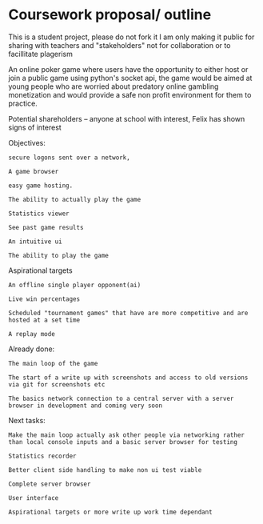 # Coursework proposal/ outline
This is a student project, please do not fork it I am only making it public for sharing with teachers and "stakeholders" not for collaboration or to facillitate plagerism


An online poker game where users have the opportunity to either host or join a public game using python's socket api, the game would be aimed at young people who are worried about predatory online gambling monetization and would provide a safe non profit environment for them to practice. 

 

Potential shareholders – anyone at school with interest, Felix has shown signs of interest 

 

Objectives: 

 

    secure logons sent over a network, 

    A game browser 

    easy game hosting. 

    The ability to actually play the game 

    Statistics viewer 

    See past game results 

    An intuitive ui 

    The ability to play the game 

 

Aspirational targets 

 

    An offline single player opponent(ai) 

    Live win percentages 

    Scheduled "tournament games" that have are more competitive and are hosted at a set time 

    A replay mode 

 

Already done: 

    The main loop of the game 

    The start of a write up with screenshots and access to old versions via git for screenshots etc 

    The basics network connection to a central server with a server browser in development and coming very soon 

 

Next tasks: 

    Make the main loop actually ask other people via networking rather than local console inputs and a basic server browser for testing 

    Statistics recorder 

    Better client side handling to make non ui test viable 

    Complete server browser 

    User interface 

    Aspirational targets or more write up work time dependant 

 
